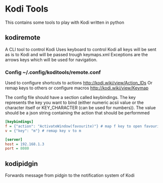 # Kodi Tools

This contains some tools to play with Kodi written in python

## kodiremote

A CLI tool to control Kodi
Uses keyboard to control Kodi all keys will be sent as is to Kodi and will be passed trough keymaps.xml
Exceptions are the arrows keys which will be used for navigation.

### Config ~/.config/koditools/remote.conf

Used to configure shortcuts to actions http://kodi.wiki/view/Action_IDs
Or remap keys to others or configure macros http://kodi.wiki/view/Keymap

The config file should have a section called keybindings.
The key represents the key you want to bind (either numeric acsii value or the character itself or KEY_CHARACTER (can be used for numbers)).
The value should be a json string containing the action that should be performmed


```ini
[keybindings]  
f = {"action": "ActivateWindow(favourite)"} # map f key to open favourites  
v = {"key": "m"} # remap key v to m  

[server]
host = 192.168.1.3
port = 8080
```


## kodipidgin

Forwards message from pidgin to the notification system of Kodi
